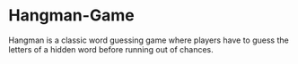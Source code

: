 # Hangman-Game
Hangman is a classic word guessing game where players have to guess the letters of a hidden word before running out of chances. 
